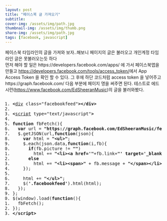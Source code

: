 ```yaml
---
layout: post
title: "페이스북 글 가져오기"
subtitle: 
cover-img: /assets/img/path.jpg
thumbnail-img: /assets/img/thumb.png
share-img: /assets/img/path.jpg
tags: [facebook, javascript]
---
```

<div class="entry-content">
    <p>페이스북 타임라인의 글을 가져와 보자..해보니 페이지의 글은 불러오고 개인계정 타임라인 글은 못불러오는듯 하다<span id="more-822"></span><br>
    먼저 해야 할 일은 https://developers.facebook.com/apps/ 에 가서 페이스북앱을 만들고 <a href="https://developers.facebook.com/tools/access_token/" target="_blank" title="새창">https://developers.facebook.com/tools/access_token/</a>에서 App Access Token 을 확인 할 수 있다. 그 후에 하단 코드처럼 access token 을 넣어주고 https://graph.facebook.com/ 다음 부분에 페이지 명을 써주면 된다.  테스트로 에드시런(<a href="https://www.facebook.com/EdSheeranMusic" target="_blank" title="새창">https://www.facebook.com/EdSheeranMusic</a>)의 글을 불러와봤다.</p>
    <pre class="html cH_kip"><ol><li class="odd"><span><b class="group">&lt;</b><a href="http://tranbot.net/html5/grouping-content.html#the-div-element" class="group">div</a> class="facebookfeed"<b class="group">&gt;</b><b class="group">&lt;/div</b><b class="group">&gt;</b></span></li><li class="even"><span></span></li><li class="odd"><span><b class="meta">&lt;</b><a href="http://tranbot.net/html5/scripting-1.html#script" class="meta">script</a> type="text/javascript"<b class="meta">&gt;</b></span></li><li class="even"><span></span></li><li class="odd fifth"><span><b class="js">function</b> fbFetch(){</span></li><li class="even"><span>  <b class="js">var</b> url = <b class="jsString">"https://graph.facebook.com/EdSheeranMusic/feed?access_token=YOUR__APP_ACCESS_TOKEN&amp;locale=ko_KR&amp;limit=4&amp;callback=?"</b>;</span></li><li class="odd"><span>  $.getJSON(url,<b class="js">function</b>(json){</span></li><li class="even"><span>    <b class="js">var</b> html = <b class="jsString">"&lt;ul&gt;"</b>;</span></li><li class="odd"><span>    $.each(json.data,<b class="js">function</b>(i,fb){</span></li><li class="even fifth"><span>      <b class="js">if</b>(fb.picture != <b class="jsString">""</b>)	</span></li><li class="odd"><span>        html += <b class="jsString">"&lt;li&gt;&lt;a href='"</b>+fb.link+<b class="jsString">"' target='_blank'&gt;&lt;img src='"</b>+fb.picture+<b class="jsString">"' alt=''  /&gt;&lt;br/&gt;&lt;span&gt;"</b> + fb.message + <b class="jsString">"&lt;/span&gt;&lt;/a&gt;&lt;/li&gt;"</b>;</span></li><li class="even"><span>      <b class="js">else</b></span></li><li class="odd"><span>        html += <b class="jsString">"&lt;li&gt;&lt;span&gt;"</b> + fb.message + <b class="jsString">"&lt;/span&gt;&lt;/li&gt;"</b>;</span></li><li class="even"><span>    });</span></li><li class="odd fifth"><span>	   </span></li><li class="even"><span>    html += <b class="jsString">"&lt;/ul&gt;"</b>;</span></li><li class="odd"><span>    $(<b class="jsString">'.facebookfeed'</b>).html(html);</span></li><li class="even"><span>  });</span></li><li class="odd"><span>};</span></li><li class="even fifth"><span>$(window).load(<b class="js">function</b>(){</span></li><li class="odd"><span>  fbFetch();</span></li><li class="even"><span>});</span></li><li class="odd"><span><b class="meta">&lt;/script</b><b class="meta">&gt;</b></span></li></ol></pre>
    <div class="facebookfeed"><ul></ul></div>
</div>